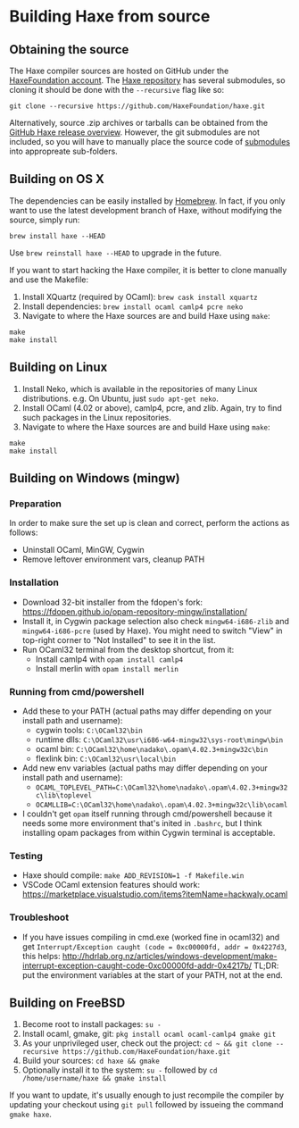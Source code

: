 Building Haxe from source
=======

Obtaining the source
-------

The Haxe compiler sources are hosted on GitHub under the [HaxeFoundation account](https://github.com/HaxeFoundation). The [Haxe repository](https://github.com/HaxeFoundation/haxe) has several submodules, so cloning it should be done with the `--recursive` flag like so:

```
git clone --recursive https://github.com/HaxeFoundation/haxe.git
```

Alternatively, source .zip archives or tarballs can be obtained from the [GitHub Haxe release overview](https://github.com/HaxeFoundation/haxe/releases). However, the git submodules are not included, so you will have to manually place the source code of [submodules](https://github.com/HaxeFoundation/haxe/blob/development/.gitmodules) into appropreate sub-folders.

Building on OS X
-------

The dependencies can be easily installed by [Homebrew](http://brew.sh/). In fact, if you only want to use the latest development branch of Haxe, without modifying the source, simply run:

```shell
brew install haxe --HEAD
```

Use `brew reinstall haxe --HEAD` to upgrade in the future.

If you want to start hacking the Haxe compiler, it is better to clone manually and use the Makefile:

1. Install XQuartz (required by OCaml): `brew cask install xquartz`
2. Install dependencies: `brew install ocaml camlp4 pcre neko`
3. Navigate to where the Haxe sources are and build Haxe using `make`:

```
make
make install
```

Building on Linux
-------

1. Install Neko, which is available in the repositories of many Linux distributions. e.g. On Ubuntu, just `sudo apt-get neko`.
2. Install OCaml (4.02 or above), camlp4, pcre, and zlib. Again, try to find such packages in the Linux repositories.
3. Navigate to where the Haxe sources are and build Haxe using `make`:

```
make
make install
```

Building on Windows (mingw)
-------

### Preparation

In order to make sure the set up is clean and correct, perform the actions as follows:

  - Uninstall OCaml, MinGW, Cygwin
  - Remove leftover environment vars, cleanup PATH

### Installation

  - Download 32-bit installer from the fdopen's fork: <https://fdopen.github.io/opam-repository-mingw/installation/>
  - Install it, in Cygwin package selection also check `mingw64-i686-zlib` and `mingw64-i686-pcre` (used by Haxe).
    You might need to switch "View" in top-right corner to "Not Installed" to see it in the list.
  - Run OCaml32 terminal from the desktop shortcut, from it:
    - Install camlp4 with `opam install camlp4`
    - Install merlin with `opam install merlin`

### Running from cmd/powershell

  - Add these to your PATH (actual paths may differ depending on your install path and username):
    - cygwin tools: `C:\OCaml32\bin`
    - runtime dlls: `C:\OCaml32\usr\i686-w64-mingw32\sys-root\mingw\bin`
    - ocaml bin: `C:\OCaml32\home\nadako\.opam\4.02.3+mingw32c\bin`
    - flexlink bin: `C:\OCaml32\usr\local\bin`
  - Add new env variables (actual paths may differ depending on your install path and username):
    - `OCAML_TOPLEVEL_PATH=C:\OCaml32\home\nadako\.opam\4.02.3+mingw32c\lib\toplevel`
    - `OCAMLLIB=C:\OCaml32\home\nadako\.opam\4.02.3+mingw32c\lib\ocaml`
  - I couldn't get `opam` itself running through cmd/powershell because it needs some more environment that's inited in `.bashrc`, but I think installing opam packages from within Cygwin terminal is acceptable.

### Testing

  - Haxe should compile: `make ADD_REVISION=1 -f Makefile.win`
  - VSCode OCaml extension features should work: <https://marketplace.visualstudio.com/items?itemName=hackwaly.ocaml>

### Troubleshoot

 - If you have issues compiling in cmd.exe (worked fine in ocaml32) and get `Interrupt/Exception caught (code = 0xc00000fd, addr = 0x4227d3`, this helps: <http://hdrlab.org.nz/articles/windows-development/make-interrupt-exception-caught-code-0xc00000fd-addr-0x4217b/>
TL;DR: put the environment variables at the start of your PATH, not at the end.

Building on FreeBSD
-------

1. Become root to install packages: `su -`
2. Install ocaml, gmake, git: `pkg install ocaml ocaml-camlp4 gmake git`
3. As your unprivileged user, check out the project: `cd ~ && git clone --recursive https://github.com/HaxeFoundation/haxe.git`
4. Build your sources: `cd haxe && gmake`
5. Optionally install it to the system: `su -` followed by `cd /home/username/haxe && gmake install`

If you want to update, it's usually enough to just recompile the compiler by updating your checkout using `git pull` followed by issueing the command `gmake haxe`.
